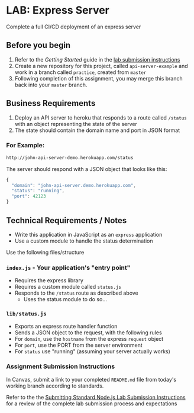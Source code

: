 # LAB: Express Server

Complete a full CI/CD deployment of an express server

## Before you begin

1. Refer to the *Getting Started* guide  in the [lab submission instructions](../../../reference/submission-instructions/labs/README.md)
1. Create a new repository for this project, called `api-server-example` and work in a branch called `practice`, created from `master`
1. Following completion of this assignment, you may merge this branch back into your `master` branch.

## Business Requirements

1. Deploy an API server to heroku that responds to a route called `/status` with an object representing the state of the server
1. The state should contain the domain name and port in JSON format

### For Example:

```bash
http://john-api-server-demo.herokuapp.com/status
```

The server should respond with a JSON object that looks like this:

```javascript
{
  "domain": "john-api-server.demo.herokuapp.com",
  "status": "running",
  "port": 42123
}
```

## Technical Requirements / Notes

- Write this application in JavaScript as an `express` application
- Use a custom module to handle the status determination

Use the following files/structure

### `index.js` - Your application's "entry point"

- Requires the express library
- Requires a custom module called `status.js`
- Responds to the `/status` route as described above
  - Uses the status module to do so...

### `lib/status.js`

- Exports an express route handler function
- Sends a JSON object to the request, with the following rules
- For `domain`, use the `hostname` from the express `request` object
- For `port`, use the PORT from the server environment
- For `status` use "running" (assuming your server actually works)

### Assignment Submission Instructions

In Canvas, submit a link to your completed `README.md` file from today's working branch according to standards.

 Refer to the the [Submitting Standard Node.js Lab Submission Instructions](../../../reference/submission-instructions/labs/node-apps.md) for a review of the complete lab submission process and expectations
